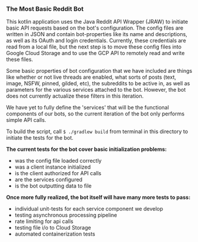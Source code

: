 ### The Most Basic Reddit Bot
This kotlin application uses the Java Reddit API Wrapper (JRAW) to initiate basic API requests based on the bot's configuration. The config files are written in JSON and contain bot-properties like its name and descriptions, as well as its OAuth and login credentials. Currently, these credentials are read from a local file, but the next step is to move these config files into Google Cloud Storage and to use the GCP API to remotely read and write these files.

Some basic properties of bot configuration that we have included are things like whether or not live threads are enabled, what sorts of posts (text, image, NSFW, pinned, gilded, etc), the subreddits to be active in, as well as parameters for the various services attached to the bot. However, the bot does not currently actualize these filters in this iteration.

We have yet to fully define the 'services' that will be the functional components of our bots, so the current iteration of the bot only performs simple API calls. 

To build the script, call `$ ./gradlew build` from terminal in this directory to initiate the tests for the bot.

**The current tests for the bot cover basic initialization problems:**

- was the config file loaded correctly
- was a client instance initialized
- is the client authorized for API calls
- are the services configured
- is the bot outputting data to file

**Once more fully realized, the bot itself will have many more tests to pass:**

- individual unit-tests for each service component we develop
- testing asynchronous processing pipeline
- rate limiting for api calls
- testing file i/o to Cloud Storage
- automated containerization tests
